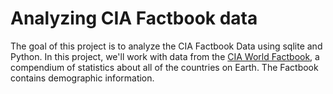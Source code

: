 # Analyzing CIA Factbook data
The goal of this project is to analyze the CIA Factbook Data using sqlite and Python. In this project, we'll work with data from the [CIA World Factbook](https://www.cia.gov/library/publications/the-world-factbook/), a compendium of statistics about all of the countries on Earth. The Factbook contains demographic information.
